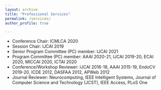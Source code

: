 ```yaml
---
layout: archive
title: "Professional Services"
permalink: /services/
author_profile: true

---
```


-  Conference Chair: ICMLCA 2020
-  Session Chair: IJCAI 2019
-  Senior Program Committee (PC) member: IJCAI 2021
-  Program Committee (PC) member: AAAI 2020-21, IJCAI 2019-20,  ECAI 2020, MICCAI 2020, ICTAI 2020
-  Conference/Workshop Reviewer: IJCAI 2016-18, AAAI 2015-19, EndoCV 2019-20, ICDE 2012, DASFAA 2012, APWeb 2012
-  Journal Reviewer: Neurocomputing, IEEE Intelligent Systems, Journal of Computer Science and Technology (JCST), IEEE Access, PLoS One
